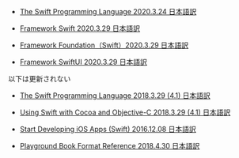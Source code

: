 ﻿* [The Swift Programming Language 2020.3.24 日本語訳](https://rusutikaa.github.io/docs/docs.swift.org/swift-book/index.html)

* [Framework Swift 2020.3.29 日本語訳](https://rusutikaa.github.io/docs/developer.apple.com/documentation/swift.html)

* [Framework Foundation（Swift）2020.3.29 日本語訳](https://rusutikaa.github.io/docs/developer.apple.com/documentation/foundation.html)

* [Framework SwiftUI 2020.3.29 日本語訳](https://rusutikaa.github.io/docs/developer.apple.com/documentation/swiftui.html)

以下は更新されない

* [The Swift Programming Language 2018.3.29 (4.1) 日本語訳](https://rusutikaa.github.io/docs/developer.apple.com/library/archive/documentation/Swift/Conceptual/Swift_Programming_Language/index.html)

* [Using Swift with Cocoa and Objective-C 2018.3.29 (4.1) 日本語訳](https://rusutikaa.github.io/docs/developer.apple.com/library/archive/documentation/Swift/Conceptual/BuildingCocoaApps/index.html)

* [Start Developing iOS Apps (Swift) 2016.12.08 日本語訳](https://rusutikaa.github.io/docs/developer.apple.com/library/archive/referencelibrary/GettingStarted/DevelopiOSAppsSwift/index.html)

* [Playground Book Format Reference 2018.4.30 日本語訳](https://rusutikaa.github.io/docs/developer.apple.com/library/archive/documentation/Xcode/Conceptual/swift_playgrounds_doc_format/index.html)

